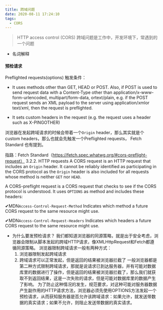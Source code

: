 ```yaml
---
title: 跨域问题
date: 2020-08-11 17:24:10
tags:
  - CORS
---
```


> HTTP access control (CORS) 跨域问题是工作中，开发环境下，常遇到的一个问题

 * 名词解释

#### 预检请求
Preflighted requests(options)
触发条件：
- It uses methods other than GET, HEAD or POST. Also, if POST is used to send request data with a Content-Type other than application/x-www-form-urlencoded, multipart/form-data, ortext/plain, e.g. if the POST request sends an XML payload to the server using application/xmlor text/xml, then the request is preflighted.

- It sets custom headers in the request (e.g. the request uses a header such as X-PINGOTHER)

浏览器在发起跨域请求的时候会带着一个`Origin` header，那么其实就是个custom headers，那么也就会先触发一个Preflighted requests， Fetch Standard 也有提到。

指路：Fetch Standard（https://fetch.spec.whatwg.org/#cors-preflight-request）
3.2.2. HTTP requests
A CORS request is an HTTP request that includes an `Origin` header. It cannot be reliably identified as participating in the CORS protocol as the `Origin` header is also included for all requests whose method is neither `GET` nor `HEAD`.

A CORS-preflight request is a CORS request that checks to see if the CORS protocol is understood. It uses `OPTIONS` as method and includes these headers:

✔MDN`Access-Control-Request-Method`
Indicates which method a future CORS request to the same resource might use.

✔MDN`Access-Control-Request-Headers`
Indicates which headers a future CORS request to the same resource might use.


* 为什么要发预检请求？
我们都知道浏览器的同源策略，就是出于安全考虑，浏览器会限制从脚本发起的跨域HTTP请求，像XMLHttpRequest和Fetch都遵循同源策略。 浏览器限制跨域请求一般有两种方式：
	1.	浏览器限制发起跨域请求
	2.	跨域请求可以正常发起，但是返回的结果被浏览器拦截了
一般浏览器都是第二种方式限制跨域请求，那就是说请求已到达服务器，并有可能对数据库里的数据进行了操作，但是返回的结果被浏览器拦截了，那么我们就获取不到返回结果，这是一次失败的请求，但是可能对数据库里的数据产生了影响。
为了防止这种情况的发生，规范要求，对这种可能对服务器数据产生副作用的HTTP请求方法，浏览器必须先使用OPTIONS方法发起一个预检请求，从而获知服务器是否允许该跨域请求：如果允许，就发送带数据的真实请求；如果不允许，则阻止发送带数据的真实请求。
